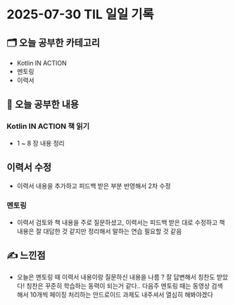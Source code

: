 # 2025-07-30 TIL 일일 기록

## 🗂️ 오늘 공부한 카테고리
- Kotlin IN ACTION 
- 멘토링
- 이력서 

## 📌 오늘 공부한 내용

### Kotlin IN ACTION 책 읽기 
- 1 ~ 8 장 내용 정리 

## 이력서 수정 
- 이력서 내용을 추가하고 피드백 받은 부분 반영해서 2차 수정 

### 멘토링
- 이력서 검토와 책 내용을 주로 질문하셨고, 이력서는 피드백 받은 대로 수정하고 책 내용은 잘 대답한 것 같지만 정리해서 말하는 연습 필요할 것 같음 

## ✍️ 느낀점 
- 오늘은 멘토링 때 이력서 내용이랑 질문하신 내용을 나름 ? 잘 답변해서 칭찬도 받았다! 칭찬은 꾸준히 학습하는 동력이 되는거 같다.. 다음주 멘토링 때는 동영상 검색해서 10개씩 페이징 처리하는 안드로이드 과제도 내주셔서 열심히 해봐야겠다